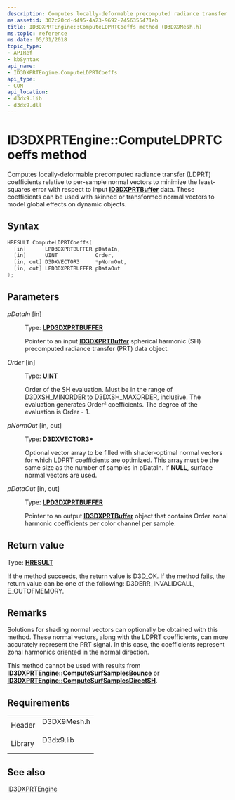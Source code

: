 ```yaml
---
description: Computes locally-deformable precomputed radiance transfer (LDPRT) coefficients relative to per-sample normal vectors to minimize the least-squares error with respect to input ID3DXPRTBuffer data.
ms.assetid: 302c20cd-d495-4a23-9692-7456355471eb
title: ID3DXPRTEngine::ComputeLDPRTCoeffs method (D3DX9Mesh.h)
ms.topic: reference
ms.date: 05/31/2018
topic_type: 
- APIRef
- kbSyntax
api_name: 
- ID3DXPRTEngine.ComputeLDPRTCoeffs
api_type: 
- COM
api_location: 
- d3dx9.lib
- d3dx9.dll
---
```


# ID3DXPRTEngine::ComputeLDPRTCoeffs method

Computes locally-deformable precomputed radiance transfer (LDPRT) coefficients relative to per-sample normal vectors to minimize the least-squares error with respect to input [**ID3DXPRTBuffer**](id3dxprtbuffer.md) data. These coefficients can be used with skinned or transformed normal vectors to model global effects on dynamic objects.

## Syntax


```C++
HRESULT ComputeLDPRTCoeffs(
  [in]      LPD3DXPRTBUFFER pDataIn,
  [in]      UINT            Order,
  [in, out] D3DXVECTOR3     *pNormOut,
  [in, out] LPD3DXPRTBUFFER pDataOut
);
```



## Parameters

<dl> <dt>

*pDataIn* \[in\]
</dt> <dd>

Type: **[**LPD3DXPRTBUFFER**](id3dxprtbuffer.md)**

Pointer to an input [**ID3DXPRTBuffer**](id3dxprtbuffer.md) spherical harmonic (SH) precomputed radiance transfer (PRT) data object.

</dd> <dt>

*Order* \[in\]
</dt> <dd>

Type: **[**UINT**](../winprog/windows-data-types.md)**

Order of the SH evaluation. Must be in the range of [D3DXSH\_MINORDER](other-d3dx-constants.md) to D3DXSH\_MAXORDER, inclusive. The evaluation generates Order² coefficients. The degree of the evaluation is Order - 1.

</dd> <dt>

*pNormOut* \[in, out\]
</dt> <dd>

Type: **[**D3DXVECTOR3**](d3dxvector3.md)\***

Optional vector array to be filled with shader-optimal normal vectors for which LDPRT coefficients are optimized. This array must be the same size as the number of samples in pDataIn. If **NULL**, surface normal vectors are used.

</dd> <dt>

*pDataOut* \[in, out\]
</dt> <dd>

Type: **[**LPD3DXPRTBUFFER**](id3dxprtbuffer.md)**

Pointer to an output [**ID3DXPRTBuffer**](id3dxprtbuffer.md) object that contains Order zonal harmonic coefficients per color channel per sample.

</dd> </dl>

## Return value

Type: **[**HRESULT**](https://msdn.microsoft.com/library/Bb401631(v=MSDN.10).aspx)**

If the method succeeds, the return value is D3D\_OK. If the method fails, the return value can be one of the following: D3DERR\_INVALIDCALL, E\_OUTOFMEMORY.

## Remarks

Solutions for shading normal vectors can optionally be obtained with this method. These normal vectors, along with the LDPRT coefficients, can more accurately represent the PRT signal. In this case, the coefficients represent zonal harmonics oriented in the normal direction.

This method cannot be used with results from [**ID3DXPRTEngine::ComputeSurfSamplesBounce**](id3dxprtengine--computesurfsamplesbounce.md) or [**ID3DXPRTEngine::ComputeSurfSamplesDirectSH**](id3dxprtengine--computesurfsamplesdirectsh.md).

## Requirements



|                    |                                                                                        |
|--------------------|----------------------------------------------------------------------------------------|
| Header<br/>  | <dl> <dt>D3DX9Mesh.h</dt> </dl> |
| Library<br/> | <dl> <dt>D3dx9.lib</dt> </dl>   |



## See also

<dl> <dt>

[ID3DXPRTEngine](id3dxprtengine.md)
</dt> </dl>

 

 
